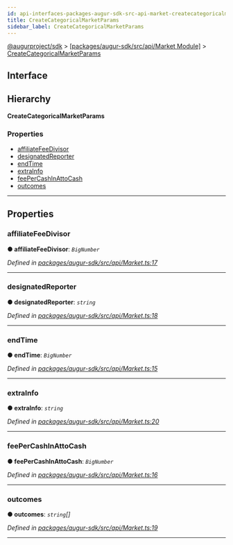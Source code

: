 ```yaml
---
id: api-interfaces-packages-augur-sdk-src-api-market-createcategoricalmarketparams
title: CreateCategoricalMarketParams
sidebar_label: CreateCategoricalMarketParams
---
```


[@augurproject/sdk](api-readme.md) > [[packages/augur-sdk/src/api/Market Module]](api-modules-packages-augur-sdk-src-api-market-module.md) > [CreateCategoricalMarketParams](api-interfaces-packages-augur-sdk-src-api-market-createcategoricalmarketparams.md)

## Interface

## Hierarchy

**CreateCategoricalMarketParams**

### Properties

* [affiliateFeeDivisor](api-interfaces-packages-augur-sdk-src-api-market-createcategoricalmarketparams.md#affiliatefeedivisor)
* [designatedReporter](api-interfaces-packages-augur-sdk-src-api-market-createcategoricalmarketparams.md#designatedreporter)
* [endTime](api-interfaces-packages-augur-sdk-src-api-market-createcategoricalmarketparams.md#endtime)
* [extraInfo](api-interfaces-packages-augur-sdk-src-api-market-createcategoricalmarketparams.md#extrainfo)
* [feePerCashInAttoCash](api-interfaces-packages-augur-sdk-src-api-market-createcategoricalmarketparams.md#feepercashinattocash)
* [outcomes](api-interfaces-packages-augur-sdk-src-api-market-createcategoricalmarketparams.md#outcomes)

---

## Properties

<a id="affiliatefeedivisor"></a>

###  affiliateFeeDivisor

**● affiliateFeeDivisor**: *`BigNumber`*

*Defined in [packages/augur-sdk/src/api/Market.ts:17](https://github.com/AugurProject/augur/blob/b4365d6894/packages/augur-sdk/src/api/Market.ts#L17)*

___
<a id="designatedreporter"></a>

###  designatedReporter

**● designatedReporter**: *`string`*

*Defined in [packages/augur-sdk/src/api/Market.ts:18](https://github.com/AugurProject/augur/blob/b4365d6894/packages/augur-sdk/src/api/Market.ts#L18)*

___
<a id="endtime"></a>

###  endTime

**● endTime**: *`BigNumber`*

*Defined in [packages/augur-sdk/src/api/Market.ts:15](https://github.com/AugurProject/augur/blob/b4365d6894/packages/augur-sdk/src/api/Market.ts#L15)*

___
<a id="extrainfo"></a>

###  extraInfo

**● extraInfo**: *`string`*

*Defined in [packages/augur-sdk/src/api/Market.ts:20](https://github.com/AugurProject/augur/blob/b4365d6894/packages/augur-sdk/src/api/Market.ts#L20)*

___
<a id="feepercashinattocash"></a>

###  feePerCashInAttoCash

**● feePerCashInAttoCash**: *`BigNumber`*

*Defined in [packages/augur-sdk/src/api/Market.ts:16](https://github.com/AugurProject/augur/blob/b4365d6894/packages/augur-sdk/src/api/Market.ts#L16)*

___
<a id="outcomes"></a>

###  outcomes

**● outcomes**: *`string`[]*

*Defined in [packages/augur-sdk/src/api/Market.ts:19](https://github.com/AugurProject/augur/blob/b4365d6894/packages/augur-sdk/src/api/Market.ts#L19)*

___

